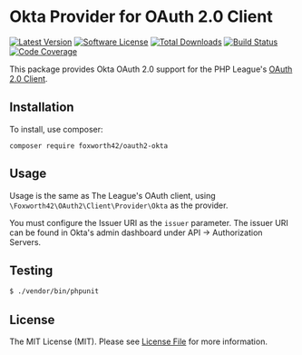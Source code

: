 # Okta Provider for OAuth 2.0 Client
[![Latest Version](https://img.shields.io/github/release/foxworth42/oauth2-okta.svg?style=flat-square)](https://github.com/foxworth42/oauth2-okta/releases)
[![Software License](https://img.shields.io/badge/license-MIT-brightgreen.svg?style=flat-square)](LICENSE.md)
[![Total Downloads](https://img.shields.io/packagist/dt/foxworth42/oauth2-okta.svg?style=flat-square)](https://packagist.org/packages/foxworth42/oauth2-okta)
[![Build Status](https://travis-ci.org/foxworth42/oauth2-okta.svg?branch=master)](https://travis-ci.org/foxworth42/oauth2-okta)
[![Code Coverage](https://img.shields.io/coveralls/foxworth42/oauth2-okta.svg)](https://coveralls.io/r/foxworth42/oauth2-okta)

This package provides Okta OAuth 2.0 support for the PHP League's [OAuth 2.0 Client](https://github.com/thephpleague/oauth2-client).

## Installation

To install, use composer:

```
composer require foxworth42/oauth2-okta
```

## Usage

Usage is the same as The League's OAuth client, using `\Foxworth42\OAuth2\Client\Provider\Okta` as the provider.

You must configure the Issuer URI as the `issuer` parameter.  The issuer URI can be found in Okta's admin dashboard under API -> Authorization Servers.

## Testing

``` bash
$ ./vendor/bin/phpunit
```

## License

The MIT License (MIT). Please see [License File](https://github.com/foxworth42/oauth2-okta/blob/master/LICENSE) for more information.
